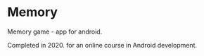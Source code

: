 # Memory

Memory game - app for android.

Completed in 2020. for an online course in Android development.
